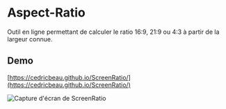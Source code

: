# Aspect-Ratio

Outil en ligne permettant de calculer le ratio 16:9, 21:9 ou 4:3 à partir de la largeur connue.

## Demo

[https://cedricbeau.github.io/ScreenRatio/](https://cedricbeau.github.io/ScreenRatio/)

![Capture d'écran de ScreenRatio]( https://github.com/cedricbeau/ScreenRatio/blob/master/screen-ratio-01.png "Capture d'écran de ScreenRatio")

